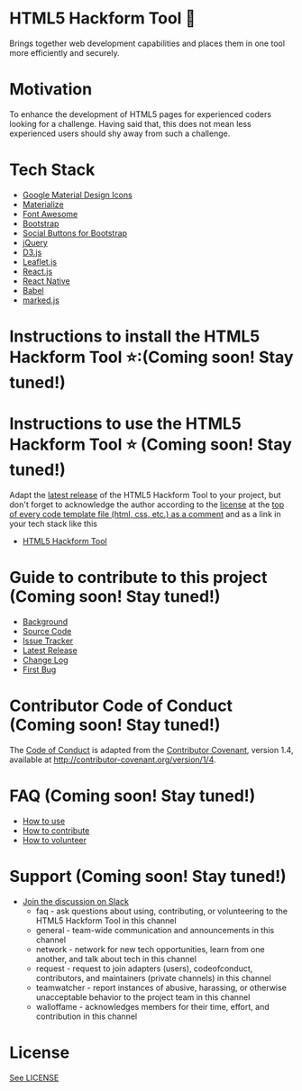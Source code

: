 # HTML5 Hackform Tool :hammer:

Brings together web development capabilities and places them in one tool more efficiently and securely. 

# Motivation

To enhance the development of HTML5 pages for experienced coders looking for a challenge. Having said that, this does not mean less experienced users should shy away from such a challenge. 

# Tech Stack

* [Google Material Design Icons](http://google.github.io/material-design-icons/)
* [Materialize](http://materializecss.com/getting-started.html)
* [Font Awesome](http://fontawesome.io/)
* [Bootstrap](http://getbootstrap.com/)
* [Social Buttons for Bootstrap](https://lipis.github.io/bootstrap-social/)
* [jQuery](http://jquery.com/)
* [D3.js](https://d3js.org/#introduction)
* [Leaflet.js](http://leafletjs.com/)
* [React.js](https://facebook.github.io/react/)
* [React Native](https://facebook.github.io/react-native/)
* [Babel](https://babeljs.io/)
* [marked.js](http://www.javascriptoo.com/marked)

# Instructions to install the HTML5 Hackform Tool :star::(Coming soon! Stay tuned!)

# Instructions to use the HTML5 Hackform Tool :star: (Coming soon! Stay tuned!)

Adapt the [latest release]() of the HTML5 Hackform Tool to your project, but don't forget to acknowledge the author according to the [license](https://github.com/CookiesNCream/h5bt/blob/master/LICENSE.md) at the [top of every code template file (html, css, etc.) as a comment](https://github.com/CookiesNCream/h5ht/blob/master/How-To-Use.md) and as a link in your tech stack like this

* [HTML5 Hackform Tool](https://github.com/CookiesNCream/h5ht)

# Guide to contribute to this project (Coming soon! Stay tuned!)

* [Background]()
* [Source Code](https://github.com/CookiesNCream/h5ht/blob/master/index.html)
* [Issue Tracker](https://github.com/CookiesNCream/h5ht/issues)
* [Latest Release]()
* [Change Log]()
* [First Bug]()

# Contributor Code of Conduct (Coming soon! Stay tuned!)

The [Code of Conduct](https://github.com/CookiesNCream/h5ht/blob/master/CODE-OF-CONDUCT.md) is adapted from the [Contributor Covenant](http://contributor-covenant.org/), version 1.4, available at http://contributor-covenant.org/version/1/4.

# FAQ (Coming soon! Stay tuned!)

* [How to use](https://github.com/CookiesNCream/h5ht/blob/master/How-To-Use.md)
* [How to contribute](https://github.com/CookiesNCream/h5ht/blob/master/How-To-Contribute.md)
* [How to volunteer](https://github.com/CookiesNCream/h5ht/blob/master/How-To-Volunteer.md)

# Support (Coming soon! Stay tuned!)

* [Join the discussion on Slack]() 
  * faq - ask questions about using, contributing, or volunteering to the HTML5 Hackform Tool in this channel 
  * general - team-wide communication and announcements in this channel
  * network - network for new tech opportunities, learn from one another, and talk about tech in this channel
  * request - request to join adapters (users), codeofconduct, contributors, and maintainers (private channels) in this channel
  * teamwatcher - report instances of abusive, harassing, or otherwise unacceptable behavior to the project team in this channel
  * walloffame - acknowledges members for their time, effort, and contribution in this channel

# License

[See LICENSE](https://github.com/CookiesNCream/h5bt/blob/master/LICENSE.md)
